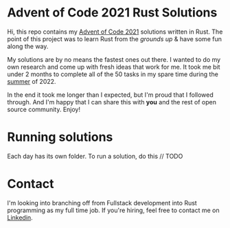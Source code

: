 # Advent of Code 2021 Rust Solutions 

Hi, this repo contains my [Advent of Code 2021](https://adventofcode.com/2021) solutions written in Rust.
The point of this project was to learn Rust from the *grounds up* & have some fun along the way.

My solutions are by no means the fastest ones out there. I wanted to do my own research and come up with fresh ideas that work for me.
It took me bit under 2 months to complete all of the 50 tasks in my spare time during the [summer](https://en.wikipedia.org/wiki/Christmas_in_July) of 2022.

In the end it took me longer than I expected, but I'm proud that I followed through.
And I'm happy that I can share this with **you** and the rest of open source community. Enjoy!

# Running solutions

Each day has its own folder. To run a solution, do this // TODO

# Contact

I'm looking into branching off from Fullstack development into Rust programming as my full time job. 
If you're hiring, feel free to contact me on [Linkedin](https://www.linkedin.com/in/jan-male%C5%A1-49013616a/).

